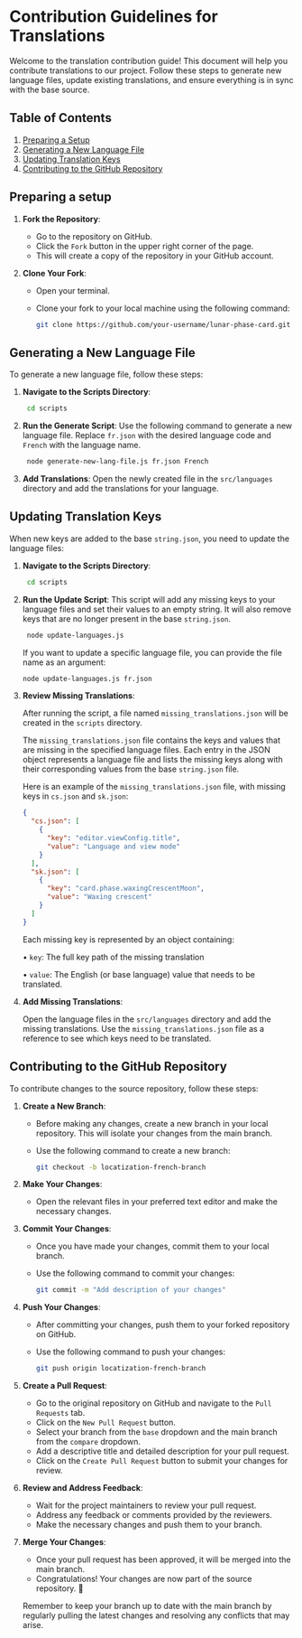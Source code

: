 # Contribution Guidelines for Translations

Welcome to the translation contribution guide! This document will help you contribute translations to our project. Follow these steps to generate new language files, update existing translations, and ensure everything is in sync with the base source.

## Table of Contents

1. [Preparing a Setup](#preparing-a-setup)
1. [Generating a New Language File](#generating-a-new-language-file)
1. [Updating Translation Keys](#updating-translation-keys)
1. [Contributing to the GitHub Repository](#contributing-to-the-github-repository)

## Preparing a setup

1. **Fork the Repository**:

   - Go to the repository on GitHub.
   - Click the `Fork` button in the upper right corner of the page.
   - This will create a copy of the repository in your GitHub account.

2. **Clone Your Fork**:

   - Open your terminal.
   - Clone your fork to your local machine using the following command:

     ```sh
     git clone https://github.com/your-username/lunar-phase-card.git
     ```

## Generating a New Language File

To generate a new language file, follow these steps:

1. **Navigate to the Scripts Directory**:

   ```sh
    cd scripts
   ```

2. **Run the Generate Script**:
   Use the following command to generate a new language file. Replace `fr.json` with the desired language code and `French` with the language name.

   ```sh
    node generate-new-lang-file.js fr.json French
   ```

3. **Add Translations**:
   Open the newly created file in the `src/languages` directory and add the translations for your language.

## Updating Translation Keys

When new keys are added to the base `string.json`, you need to update the language files:

1. **Navigate to the Scripts Directory**:

   ```sh
    cd scripts
   ```

2. **Run the Update Script**:
   This script will add any missing keys to your language files and set their values to an empty string. It will also remove keys that are no longer present in the base `string.json`.

   ```sh
    node update-languages.js
   ```

   If you want to update a specific language file, you can provide the file name as an argument:

   ```sh
   node update-languages.js fr.json
   ```

3. **Review Missing Translations**:

   After running the script, a file named `missing_translations.json` will be created in the `scripts` directory.

   The `missing_translations.json` file contains the keys and values that are missing in the specified language files. Each entry in the JSON object represents a language file and lists the missing keys along with their corresponding values from the base `string.json` file.

   Here is an example of the `missing_translations.json` file, with missing keys in `cs.json` and `sk.json`:

   ```json
   {
     "cs.json": [
       {
         "key": "editor.viewConfig.title",
         "value": "Language and view mode"
       }
     ],
     "sk.json": [
       {
         "key": "card.phase.waxingCrescentMoon",
         "value": "Waxing crescent"
       }
     ]
   }
   ```

   Each missing key is represented by an object containing:

   • `key`: The full key path of the missing translation

   • `value`: The English (or base language) value that needs to be translated.

4. **Add Missing Translations**:

   Open the language files in the `src/languages` directory and add the missing translations.
   Use the `missing_translations.json` file as a reference to see which keys need to be translated.

## Contributing to the GitHub Repository

To contribute changes to the source repository, follow these steps:

1. **Create a New Branch**:

   - Before making any changes, create a new branch in your local repository. This will isolate your changes from the main branch.
   - Use the following command to create a new branch:

     ```sh
     git checkout -b locatization-french-branch
     ```

2. **Make Your Changes**:

   - Open the relevant files in your preferred text editor and make the necessary changes.

3. **Commit Your Changes**:

   - Once you have made your changes, commit them to your local branch.
   - Use the following command to commit your changes:

     ```sh
     git commit -m "Add description of your changes"
     ```

4. **Push Your Changes**:

   - After committing your changes, push them to your forked repository on GitHub.
   - Use the following command to push your changes:

     ```sh
     git push origin locatization-french-branch
     ```

5. **Create a Pull Request**:

   - Go to the original repository on GitHub and navigate to the `Pull Requests` tab.
   - Click on the `New Pull Request` button.
   - Select your branch from the `base` dropdown and the main branch from the `compare` dropdown.
   - Add a descriptive title and detailed description for your pull request.
   - Click on the `Create Pull Request` button to submit your changes for review.

6. **Review and Address Feedback**:

   - Wait for the project maintainers to review your pull request.
   - Address any feedback or comments provided by the reviewers.
   - Make the necessary changes and push them to your branch.

7. **Merge Your Changes**:

   - Once your pull request has been approved, it will be merged into the main branch.
   - Congratulations! Your changes are now part of the source repository. :tada:

   Remember to keep your branch up to date with the main branch by regularly pulling the latest changes and resolving any conflicts that may arise.

